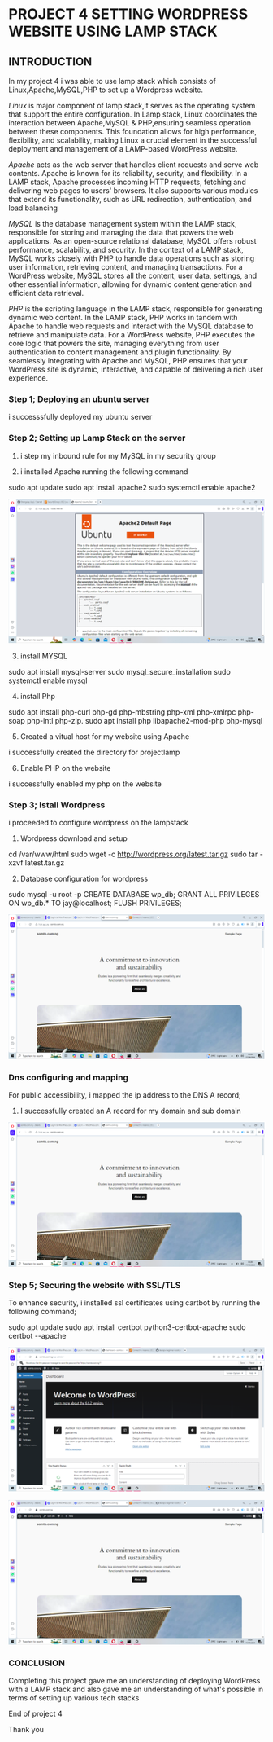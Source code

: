 # PROJECT 4  SETTING WORDPRESS WEBSITE USING LAMP STACK

## INTRODUCTION

In my project 4 i was able to use lamp stack which consists of Linux,Apache,MySQL,PHP to set up a Wordpress website.

*Linux* is major component of lamp stack,it serves as the operating system that support the entire configuration. In Lamp stack, Linux coordinates the interaction between Apache,MySQL & PHP,ensuring seamless operation between these components. This foundation allows for high performance, flexibility, and scalability, making Linux a crucial element in the successful deployment and management of a LAMP-based WordPress website.

*Apache* acts as the web server that handles client requests and serve web contents. Apache is known for its reliability, security, and flexibility. In a LAMP stack, Apache processes incoming HTTP requests, fetching and delivering web pages to users' browsers. It also supports various modules that extend its functionality, such as URL redirection, authentication, and load balancing

*MySQL* is the database management system within the LAMP stack, responsible for storing and managing the data that powers the web applications. As an open-source relational database, MySQL offers robust performance, scalability, and security. In the context of a LAMP stack, MySQL works closely with PHP to handle data operations such as storing user information, retrieving content, and managing transactions. For a WordPress website, MySQL stores all the content, user data, settings, and other essential information, allowing for dynamic content generation and efficient data retrieval. 

*PHP* is the scripting language in the LAMP stack, responsible for generating dynamic web content. In the LAMP stack, PHP works in tandem with Apache to handle web requests and interact with the MySQL database to retrieve and manipulate data. For a WordPress website, PHP executes the core logic that powers the site, managing everything from user authentication to content management and plugin functionality. By seamlessly integrating with Apache and MySQL, PHP ensures that your WordPress site is dynamic, interactive, and capable of delivering a rich user experience.

### Step 1; Deploying an ubuntu server

 i successsfully deployed my ubuntu server

### Step 2; Setting up Lamp Stack on the server

1. i step my inbound rule for my MySQL in my security group

2. i installed Apache running the following command

sudo apt update
sudo apt install apache2
sudo systemctl enable apache2

![1](<img/Screenshot 2024-09-16 230838.png>)

3. install MYSQL

sudo apt install mysql-server
sudo mysql_secure_installation
sudo systemctl enable mysql

4. install Php

sudo apt install php-curl php-gd php-mbstring php-xml php-xmlrpc php-soap php-intl php-zip.
sudo apt install php libapache2-mod-php php-mysql

5. Created a vitual host for my website using Apache

i successfully created the directory for projectlamp

6. Enable PHP on the website

i successfully enabled my php on the website

### Step 3;  Istall Wordpress

i proceeded to configure wordpress on the lampstack

1. Wordpress download and setup

cd /var/www/html
sudo wget -c http://wordpress.org/latest.tar.gz
sudo tar -xzvf latest.tar.gz

2. Database configuration for wordpress

 sudo mysql -u root -p
 CREATE DATABASE wp_db;
 GRANT ALL PRIVILEGES ON wp_db.* TO jay@localhost;
 FLUSH PRIVILEGES;

 ![1](<img/Screenshot 2024-09-17 022848.png>)


### Dns configuring and mapping

For public accessibility, i mapped the ip address to the DNS A record;

1. I successfully created an A record for my domain and sub domain

![1](<img/Screenshot 2024-09-17 022848.png>)

### Step 5; Securing the website with SSL/TLS

To enhance security, i installed ssl certificates using cartbot by running the following command;

sudo apt update 
sudo apt install certbot python3-certbot-apache
sudo certbot --apache

![1](<img/Screenshot 2024-09-17 024003.png>)

![1](<img/Screenshot 2024-09-17 024144.png>)

### CONCLUSION

Completing this project gave me an understanding of deploying WordPress with a LAMP stack and also gave me an understanding of what's possible in terms of setting up various tech stacks

End of project 4
 
 Thank you









